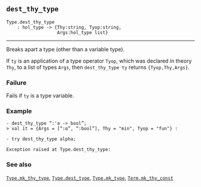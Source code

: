 ## `dest_thy_type`

``` hol4
Type.dest_thy_type
    : hol_type -> {Thy:string, Tyop:string,
                   Args:hol_type list}
```

------------------------------------------------------------------------

Breaks apart a type (other than a variable type).

If `ty` is an application of a type operator `Tyop`, which was declared
in theory `Thy`, to a list of types `Args`, then `dest_thy_type ty`
returns `{Tyop,Thy,Args}`.

### Failure

Fails if `ty` is a type variable.

### Example

``` hol4
- dest_thy_type “:'a -> bool”;
> val it = {Args = [“:α”, “:bool”], Thy = "min", Tyop = "fun"} :

- try dest_thy_type alpha;

Exception raised at Type.dest_thy_type:
```

### See also

[`Type.mk_thy_type`](#Type.mk_thy_type),
[`Type.dest_type`](#Type.dest_type), [`Type.mk_type`](#Type.mk_type),
[`Term.mk_thy_const`](#Term.mk_thy_const)
